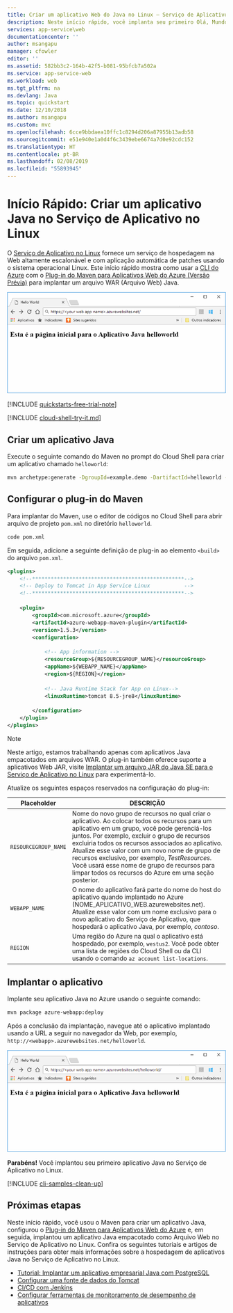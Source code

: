 ```yaml
---
title: Criar um aplicativo Web do Java no Linux – Serviço de Aplicativo do Azure
description: Neste início rápido, você implanta seu primeiro Olá, Mundo em Java no Serviço de Aplicativo do Azure no Linux em minutos.
services: app-service\web
documentationcenter: ''
author: msangapu
manager: cfowler
editor: ''
ms.assetid: 582bb3c2-164b-42f5-b081-95bfcb7a502a
ms.service: app-service-web
ms.workload: web
ms.tgt_pltfrm: na
ms.devlang: Java
ms.topic: quickstart
ms.date: 12/10/2018
ms.author: msangapu
ms.custom: mvc
ms.openlocfilehash: 6cce9bbdaea10ffc1c8294d206a87955b13adb58
ms.sourcegitcommit: e51e940e1a0d4f6c3439ebe6674a7d0e92cdc152
ms.translationtype: HT
ms.contentlocale: pt-BR
ms.lasthandoff: 02/08/2019
ms.locfileid: "55893945"
---
```

# <a name="quickstart-create-a-java-app-in-app-service-on-linux"></a>Início Rápido: Criar um aplicativo Java no Serviço de Aplicativo no Linux

O [Serviço de Aplicativo no Linux](app-service-linux-intro.md) fornece um serviço de hospedagem na Web altamente escalonável e com aplicação automática de patches usando o sistema operacional Linux. Este início rápido mostra como usar a [CLI do Azure](https://docs.microsoft.com/cli/azure/get-started-with-azure-cli) com o [Plug-in do Maven para Aplicativos Web do Azure (Versão Prévia)](https://github.com/Microsoft/azure-maven-plugins/tree/develop/azure-webapp-maven-plugin) para implantar um arquivo WAR (Arquivo Web) Java.

![Aplicativo de exemplo em execução no Azure](media/quickstart-java/java-hello-world-in-browser.png)

[!INCLUDE [quickstarts-free-trial-note](../../../includes/quickstarts-free-trial-note.md)]

[!INCLUDE [cloud-shell-try-it.md](../../../includes/cloud-shell-try-it.md)]

## <a name="create-a-java-app"></a>Criar um aplicativo Java

Execute o seguinte comando do Maven no prompt do Cloud Shell para criar um aplicativo chamado `helloworld`:

```bash
mvn archetype:generate -DgroupId=example.demo -DartifactId=helloworld -DarchetypeArtifactId=maven-archetype-webapp
```

## <a name="configure-the-maven-plugin"></a>Configurar o plug-in do Maven

Para implantar do Maven, use o editor de códigos no Cloud Shell para abrir arquivo de projeto `pom.xml` no diretório `helloworld`. 

```bash
code pom.xml
```

Em seguida, adicione a seguinte definição de plug-in ao elemento `<build>` do arquivo `pom.xml`.

```xml
<plugins>
    <!--*************************************************-->
    <!-- Deploy to Tomcat in App Service Linux           -->
    <!--*************************************************-->
      
    <plugin>
        <groupId>com.microsoft.azure</groupId>
        <artifactId>azure-webapp-maven-plugin</artifactId>
        <version>1.5.3</version>
        <configuration>
   
            <!-- App information -->
            <resourceGroup>${RESOURCEGROUP_NAME}</resourceGroup>
            <appName>${WEBAPP_NAME}</appName>
            <region>${REGION}</region>
   
            <!-- Java Runtime Stack for App on Linux-->
            <linuxRuntime>tomcat 8.5-jre8</linuxRuntime>
   
        </configuration>
    </plugin>
</plugins>
```    


> [!NOTE] 
> Neste artigo, estamos trabalhando apenas com aplicativos Java empacotados em arquivos WAR. O plug-in também oferece suporte a aplicativos Web JAR, visite [Implantar um arquivo JAR do Java SE para o Serviço de Aplicativo no Linux](https://docs.microsoft.com/java/azure/spring-framework/deploy-spring-boot-java-app-with-maven-plugin?toc=%2fazure%2fapp-service%2fcontainers%2ftoc.json) para experimentá-lo.


Atualize os seguintes espaços reservados na configuração do plug-in:

| Placeholder | DESCRIÇÃO |
| ----------- | ----------- |
| `RESOURCEGROUP_NAME` | Nome do novo grupo de recursos no qual criar o aplicativo. Ao colocar todos os recursos para um aplicativo em um grupo, você pode gerenciá-los juntos. Por exemplo, excluir o grupo de recursos excluiria todos os recursos associados ao aplicativo. Atualize esse valor com um novo nome de grupo de recursos exclusivo, por exemplo, *TestResources*. Você usará esse nome de grupo de recursos para limpar todos os recursos do Azure em uma seção posterior. |
| `WEBAPP_NAME` | O nome do aplicativo fará parte do nome do host do aplicativo quando implantado no Azure (NOME_APLICATIVO_WEB.azurewebsites.net). Atualize esse valor com um nome exclusivo para o novo aplicativo do Serviço de Aplicativo, que hospedará o aplicativo Java, por exemplo, *contoso*. |
| `REGION` | Uma região do Azure na qual o aplicativo está hospedado, por exemplo, `westus2`. Você pode obter uma lista de regiões do Cloud Shell ou da CLI usando o comando `az account list-locations`. |

## <a name="deploy-the-app"></a>Implantar o aplicativo

Implante seu aplicativo Java no Azure usando o seguinte comando:

```bash
mvn package azure-webapp:deploy
```

Após a conclusão da implantação, navegue até o aplicativo implantado usando a URL a seguir no navegador da Web, por exemplo, `http://<webapp>.azurewebsites.net/helloworld`. 

![Aplicativo de exemplo em execução no Azure](media/quickstart-java/java-hello-world-in-browser-curl.png)

**Parabéns!** Você implantou seu primeiro aplicativo Java no Serviço de Aplicativo no Linux.


[!INCLUDE [cli-samples-clean-up](../../../includes/cli-samples-clean-up.md)]


## <a name="next-steps"></a>Próximas etapas

Neste início rápido, você usou o Maven para criar um aplicativo Java, configurou o [Plug-in do Maven para Aplicativos Web do Azure](https://github.com/Microsoft/azure-maven-plugins/tree/develop/azure-webapp-maven-plugin) e, em seguida, implantou um aplicativo Java empacotado como Arquivo Web no Serviço de Aplicativo no Linux. Confira os seguintes tutoriais e artigos de instruções para obter mais informações sobre a hospedagem de aplicativos Java no Serviço de Aplicativo no Linux.

- [Tutorial: Implantar um aplicativo empresarial Java com PostgreSQL](tutorial-java-enterprise-postgresql-app.md)
- [Configurar uma fonte de dados do Tomcat](app-service-linux-java.md#connecting-to-data-sources)
- [CI/CD com Jenkins](/azure/jenkins/deploy-jenkins-app-service-plugin)
- [Configurar ferramentas de monitoramento de desempenho de aplicativos](how-to-java-apm-monitoring.md)

